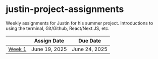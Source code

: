 # justin-project-assignments
Weekly assignments for Justin for his summer project. Introductions to using the terminal, Git/Github, React/Next.JS, etc.

|| Assign Date | Due Date |
|---|---|---|
|[Week 1](wk1/README.md)|June 19, 2025|June 24, 2025|
